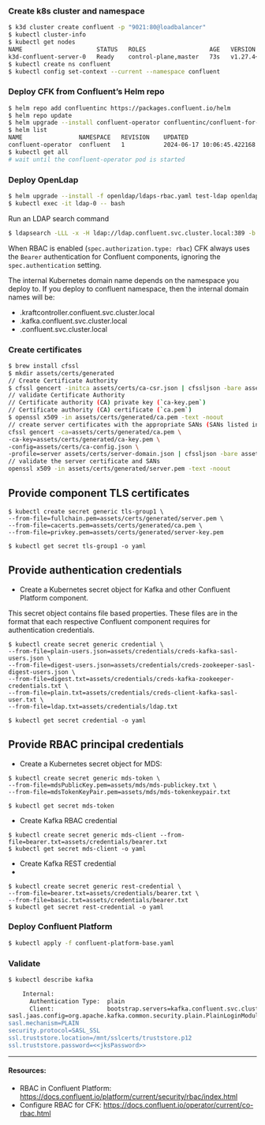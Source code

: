 ### Create k8s cluster and namespace

```bash
$ k3d cluster create confluent -p "9021:80@loadbalancer"
$ kubectl cluster-info
$ kubectl get nodes
NAME                     STATUS   ROLES                  AGE   VERSION
k3d-confluent-server-0   Ready    control-plane,master   73s   v1.27.4+k3s1
$ kubectl create ns confluent
$ kubectl config set-context --current --namespace confluent
```

### Deploy CFK from Confluent’s Helm repo

```bash
$ helm repo add confluentinc https://packages.confluent.io/helm
$ helm repo update
$ helm upgrade --install confluent-operator confluentinc/confluent-for-kubernetes --set kRaftEnabled=true
$ helm list
NAME              	NAMESPACE	REVISION	UPDATED                              	STATUS  	CHART                            	APP VERSION
confluent-operator	confluent	1       	2024-06-17 10:06:45.422168 +0200 CEST	deployed	confluent-for-kubernetes-0.921.20	2.8.2
$ kubectl get all
# wait until the confluent-operator pod is started 
```

### Deploy OpenLdap 

```bash
$ helm upgrade --install -f openldap/ldaps-rbac.yaml test-ldap openldap
$ kubectl exec -it ldap-0 -- bash
```

Run an LDAP search command

```bash
$ ldapsearch -LLL -x -H ldap://ldap.confluent.svc.cluster.local:389 -b 'dc=test,dc=com' -D "cn=mds,dc=test,dc=com" -w 'Developer!'
```


When RBAC is enabled (`spec.authorization.type: rbac`) CFK always uses the `Bearer` authentication for Confluent 
components, ignoring the `spec.authentication` setting.


The internal Kubernetes domain name depends on the namespace you deploy to. If you deploy to confluent namespace, 
then the internal domain names will be:
* .kraftcontroller.confluent.svc.cluster.local
* .kafka.confluent.svc.cluster.local
* .confluent.svc.cluster.local

### Create certificates

```bash
$ brew install cfssl
$ mkdir assets/certs/generated
// Create Certificate Authority 
$ cfssl gencert -initca assets/certs/ca-csr.json | cfssljson -bare assets/certs/generated/ca -
// validate Certificate Authority
// Certificate authority (CA) private key (`ca-key.pem`)
// Certificate authority (CA) certificate (`ca.pem`)
$ openssl x509 -in assets/certs/generated/ca.pem -text -noout
// create server certificates with the appropriate SANs (SANs listed in server-domain.json)
cfssl gencert -ca=assets/certs/generated/ca.pem \
-ca-key=assets/certs/generated/ca-key.pem \
-config=assets/certs/ca-config.json \
-profile=server assets/certs/server-domain.json | cfssljson -bare assets/certs/generated/server
// validate the server certificate and SANs
openssl x509 -in assets/certs/generated/server.pem -text -noout
```

## Provide component TLS certificates

```
$ kubectl create secret generic tls-group1 \
--from-file=fullchain.pem=assets/certs/generated/server.pem \
--from-file=cacerts.pem=assets/certs/generated/ca.pem \
--from-file=privkey.pem=assets/certs/generated/server-key.pem 

$ kubectl get secret tls-group1 -o yaml
```

## Provide authentication credentials

* Create a Kubernetes secret object for Kafka and other Confluent Platform component.

This secret object contains file based properties. These files are in the
format that each respective Confluent component requires for authentication
credentials.

```
$ kubectl create secret generic credential \
--from-file=plain-users.json=assets/credentials/creds-kafka-sasl-users.json \
--from-file=digest-users.json=assets/credentials/creds-zookeeper-sasl-digest-users.json \
--from-file=digest.txt=assets/credentials/creds-kafka-zookeeper-credentials.txt \
--from-file=plain.txt=assets/credentials/creds-client-kafka-sasl-user.txt \
--from-file=ldap.txt=assets/credentials/ldap.txt

$ kubectl get secret credential -o yaml 
```

## Provide RBAC principal credentials

* Create a Kubernetes secret object for MDS:
```
$ kubectl create secret generic mds-token \
--from-file=mdsPublicKey.pem=assets/mds/mds-publickey.txt \
--from-file=mdsTokenKeyPair.pem=assets/mds/mds-tokenkeypair.txt

$ kubectl get secret mds-token 
```

* Create Kafka RBAC credential
```
$ kubectl create secret generic mds-client --from-file=bearer.txt=assets/credentials/bearer.txt 
$ kubectl get secret mds-client -o yaml
```

* Create Kafka REST credential
* 
```
$ kubectl create secret generic rest-credential \
--from-file=bearer.txt=assets/credentials/bearer.txt \
--from-file=basic.txt=assets/credentials/bearer.txt
$ kubectl get secret rest-credential -o yaml 
```


### Deploy Confluent Platform

```bash
$ kubectl apply -f confluent-platform-base.yaml
```

### Validate

```bash
$ kubectl describe kafka

    Internal:
      Authentication Type:  plain
      Client:               bootstrap.servers=kafka.confluent.svc.cluster.local:9071
sasl.jaas.config=org.apache.kafka.common.security.plain.PlainLoginModule required username=<<sasl_username>> password=<<sasl_password>>;
sasl.mechanism=PLAIN
security.protocol=SASL_SSL
ssl.truststore.location=/mnt/sslcerts/truststore.p12
ssl.truststore.password=<<jksPassword>>
```



------------------------------------------------------------------------------------------------------------------------


#### Resources:

- RBAC in Confluent Platform: https://docs.confluent.io/platform/current/security/rbac/index.html
- Configure RBAC for CFK: https://docs.confluent.io/operator/current/co-rbac.html


